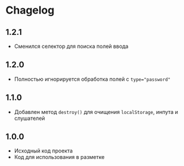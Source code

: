 # Chagelog

## 1.2.1
- Сменился селектор для поиска полей ввода

## 1.2.0
- Полностью игнорируется обработка полей с `type="password"`

## 1.1.0
- Добавлен метод `destroy()` для очищения `localStorage`, инпута и слушателей

## 1.0.0
- Исходный код проекта
- Код для использования в разметке
